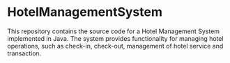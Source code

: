 # HotelManagementSystem
This repository contains the source code for a Hotel Management System implemented in Java. The system provides functionality for managing hotel operations, such as check-in, check-out, management of hotel service and transaction.
